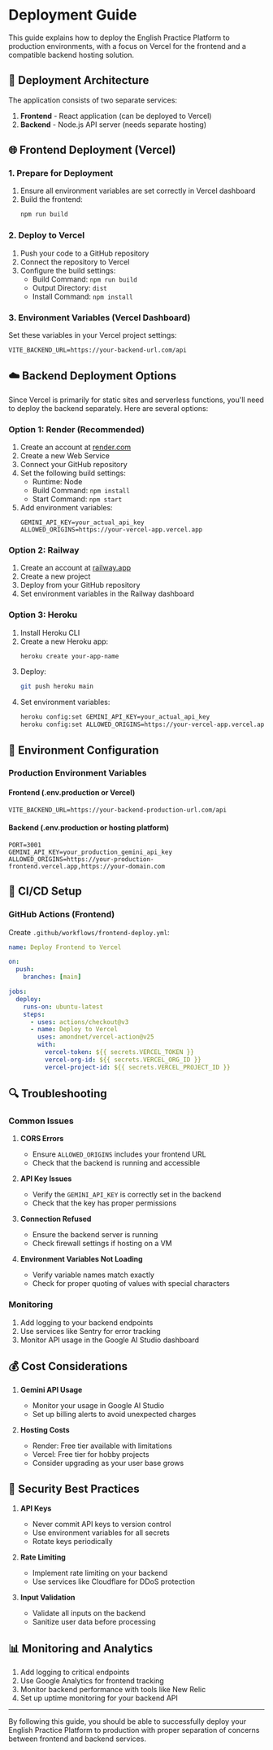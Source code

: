 # Deployment Guide

This guide explains how to deploy the English Practice Platform to production environments, with a focus on Vercel for the frontend and a compatible backend hosting solution.

## 🚀 Deployment Architecture

The application consists of two separate services:
1. **Frontend** - React application (can be deployed to Vercel)
2. **Backend** - Node.js API server (needs separate hosting)

## 🌐 Frontend Deployment (Vercel)

### 1. Prepare for Deployment
1. Ensure all environment variables are set correctly in Vercel dashboard
2. Build the frontend:
   ```bash
   npm run build
   ```

### 2. Deploy to Vercel
1. Push your code to a GitHub repository
2. Connect the repository to Vercel
3. Configure the build settings:
   - Build Command: `npm run build`
   - Output Directory: `dist`
   - Install Command: `npm install`

### 3. Environment Variables (Vercel Dashboard)
Set these variables in your Vercel project settings:
```
VITE_BACKEND_URL=https://your-backend-url.com/api
```

## ☁️ Backend Deployment Options

Since Vercel is primarily for static sites and serverless functions, you'll need to deploy the backend separately. Here are several options:

### Option 1: Render (Recommended)
1. Create an account at [render.com](https://render.com)
2. Create a new Web Service
3. Connect your GitHub repository
4. Set the following build settings:
   - Runtime: Node
   - Build Command: `npm install`
   - Start Command: `npm start`
5. Add environment variables:
   ```
   GEMINI_API_KEY=your_actual_api_key
   ALLOWED_ORIGINS=https://your-vercel-app.vercel.app
   ```

### Option 2: Railway
1. Create an account at [railway.app](https://railway.app)
2. Create a new project
3. Deploy from your GitHub repository
4. Set environment variables in the Railway dashboard

### Option 3: Heroku
1. Install Heroku CLI
2. Create a new Heroku app:
   ```bash
   heroku create your-app-name
   ```
3. Deploy:
   ```bash
   git push heroku main
   ```
4. Set environment variables:
   ```bash
   heroku config:set GEMINI_API_KEY=your_actual_api_key
   heroku config:set ALLOWED_ORIGINS=https://your-vercel-app.vercel.app
   ```

## 🔧 Environment Configuration

### Production Environment Variables

#### Frontend (.env.production or Vercel)
```
VITE_BACKEND_URL=https://your-backend-production-url.com/api
```

#### Backend (.env.production or hosting platform)
```
PORT=3001
GEMINI_API_KEY=your_production_gemini_api_key
ALLOWED_ORIGINS=https://your-production-frontend.vercel.app,https://your-domain.com
```

## 🔄 CI/CD Setup

### GitHub Actions (Frontend)
Create `.github/workflows/frontend-deploy.yml`:
```yaml
name: Deploy Frontend to Vercel

on:
  push:
    branches: [main]

jobs:
  deploy:
    runs-on: ubuntu-latest
    steps:
      - uses: actions/checkout@v3
      - name: Deploy to Vercel
        uses: amondnet/vercel-action@v25
        with:
          vercel-token: ${{ secrets.VERCEL_TOKEN }}
          vercel-org-id: ${{ secrets.VERCEL_ORG_ID }}
          vercel-project-id: ${{ secrets.VERCEL_PROJECT_ID }}
```

## 🔍 Troubleshooting

### Common Issues

1. **CORS Errors**
   - Ensure `ALLOWED_ORIGINS` includes your frontend URL
   - Check that the backend is running and accessible

2. **API Key Issues**
   - Verify the `GEMINI_API_KEY` is correctly set in the backend
   - Check that the key has proper permissions

3. **Connection Refused**
   - Ensure the backend server is running
   - Check firewall settings if hosting on a VM

4. **Environment Variables Not Loading**
   - Verify variable names match exactly
   - Check for proper quoting of values with special characters

### Monitoring

1. Add logging to your backend endpoints
2. Use services like Sentry for error tracking
3. Monitor API usage in the Google AI Studio dashboard

## 💰 Cost Considerations

1. **Gemini API Usage**
   - Monitor your usage in Google AI Studio
   - Set up billing alerts to avoid unexpected charges

2. **Hosting Costs**
   - Render: Free tier available with limitations
   - Vercel: Free tier for hobby projects
   - Consider upgrading as your user base grows

## 🔐 Security Best Practices

1. **API Keys**
   - Never commit API keys to version control
   - Use environment variables for all secrets
   - Rotate keys periodically

2. **Rate Limiting**
   - Implement rate limiting on your backend
   - Use services like Cloudflare for DDoS protection

3. **Input Validation**
   - Validate all inputs on the backend
   - Sanitize user data before processing

## 📊 Monitoring and Analytics

1. Add logging to critical endpoints
2. Use Google Analytics for frontend tracking
3. Monitor backend performance with tools like New Relic
4. Set up uptime monitoring for your backend API

---

By following this guide, you should be able to successfully deploy your English Practice Platform to production with proper separation of concerns between frontend and backend services.